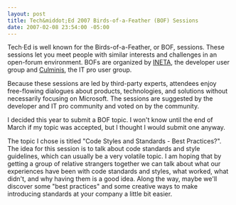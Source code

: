 ```yaml
---
layout: post
title: Tech&middot;Ed 2007 Birds-of-a-Feather (BOF) Sessions
date: 2007-02-08 23:54:00 -05:00
---
```


Tech·Ed is well known for the Birds-of-a-Feather, or BOF, sessions. These sessions let you meet people with similar interests and challenges in an open-forum environment. BOFs are organized by [INETA](http://www.ineta.org), the developer user group and [Culminis](http://www.culminis.org), the IT pro user group.

Because these sessions are led by third-party experts, attendees enjoy free-flowing dialogues about products, technologies, and solutions without necessarily focusing on Microsoft. The sessions are suggested by the developer and IT pro community and voted on by the community.

I decided this year to submit a BOF topic. I won't know until the end of March if my topic was accepted, but I thought I would submit one anyway.

The topic I chose is titled "Code Styles and Standards - Best Practices?". The idea for this session is to talk about code standards and style guidelines, which can usually be a very volatile topic. I am hoping that by getting a group of relative strangers together we can talk about what our experiences have been with code standards and styles, what worked, what didn't, and why having them is a good idea. Along the way, maybe we'll discover some "best practices" and some creative ways to make introducing standards at your company a little bit easier.
